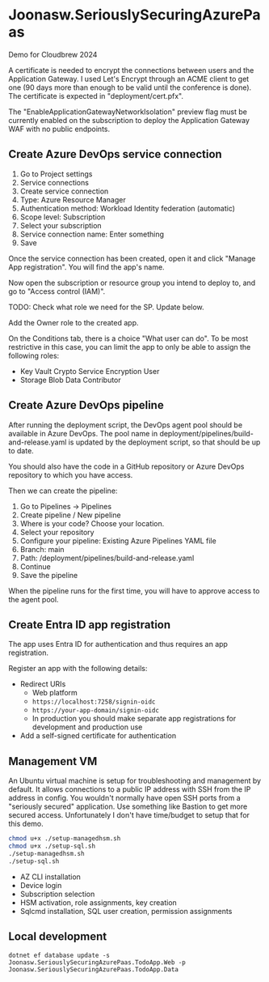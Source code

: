 # Joonasw.SeriouslySecuringAzurePaas

Demo for Cloudbrew 2024

A certificate is needed to encrypt the connections between users and the Application Gateway.
I used Let's Encrypt through an ACME client to get one (90 days more than enough to be valid until the conference is done).
The certificate is expected in "deployment/cert.pfx".

The "EnableApplicationGatewayNetworkIsolation" preview flag must be currently enabled on the subscription to deploy the Application Gateway WAF with no public endpoints.

## Create Azure DevOps service connection

1. Go to Project settings
1. Service connections
1. Create service connection
1. Type: Azure Resource Manager
1. Authentication method: Workload Identity federation (automatic)
1. Scope level: Subscription
1. Select your subscription
1. Service connection name: Enter something
1. Save

Once the service connection has been created, open it and click "Manage App registration".
You will find the app's name.

Now open the subscription or resource group you intend to deploy to, and go to "Access control (IAM)".

TODO: Check what role we need for the SP. Update below.

Add the Owner role to the created app.

On the Conditions tab, there is a choice "What user can do".
To be most restrictive in this case, you can limit the app to only be able to assign the following roles:

- Key Vault Crypto Service Encryption User
- Storage Blob Data Contributor

## Create Azure DevOps pipeline

After running the deployment script, the DevOps agent pool should be available in Azure DevOps.
The pool name in deployment/pipelines/build-and-release.yaml is updated by the deployment script, so that should be up to date.

You should also have the code in a GitHub repository or Azure DevOps repository to which you have access.

Then we can create the pipeline:

1. Go to Pipelines -> Pipelines
1. Create pipeline / New pipeline
1. Where is your code? Choose your location.
1. Select your repository
1. Configure your pipeline: Existing Azure Pipelines YAML file
1. Branch: main
1. Path: /deployment/pipelines/build-and-release.yaml
1. Continue
1. Save the pipeline

When the pipeline runs for the first time, you will have to approve access to the agent pool.

## Create Entra ID app registration

The app uses Entra ID for authentication and thus requires an app registration.

Register an app with the following details:

- Redirect URIs
  - Web platform
  - `https://localhost:7258/signin-oidc`
  - `https://your-app-domain/signin-oidc`
  - In production you should make separate app registrations for development and production use
- Add a self-signed certificate for authentication

## Management VM

An Ubuntu virtual machine is setup for troubleshooting and management by default.
It allows connections to a public IP address with SSH from the IP address in config.
You wouldn't normally have open SSH ports from a "seriously secured" application.
Use something like Bastion to get more secured access.
Unfortunately I don't have time/budget to setup that for this demo.

```bash
chmod u+x ./setup-managedhsm.sh
chmod u+x ./setup-sql.sh
./setup-managedhsm.sh
./setup-sql.sh
```

- AZ CLI installation
- Device login
- Subscription selection
- HSM activation, role assignments, key creation
- Sqlcmd installation, SQL user creation, permission assignments

## Local development

`dotnet ef database update -s Joonasw.SeriouslySecuringAzurePaas.TodoApp.Web -p Joonasw.SeriouslySecuringAzurePaas.TodoApp.Data`
